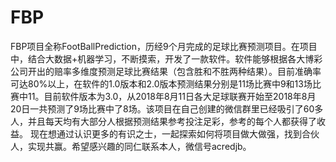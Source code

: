 # FBP
FBP项目全称FootBallPrediction，历经9个月完成的足球比赛预测项目。在项目中，结合大数据+机器学习，不断摸索，开发了一款软件。软件能够根据各大博彩公司开出的赔率多维度预测足球比赛结果（包含胜和不胜两种结果）。目前准确率可达80%以上，在软件的1.0版本和2.0版本预测结果分别是11场比赛中9和13场比赛中11。目前软件版本为3.0，从2018年8月11日各大足球联赛开始至2018年8月20日一共预测了9场比赛中了8场。该项目在自己创建的微信群里已经吸引了60多人，并且每天均有大部分人根据预测结果参考投注足彩，参考的每个人都获得了收益。  现在想通过认识更多的有识之士，一起探索如何将项目做大做强，找到合伙人，实现共赢。希望感兴趣的同仁联系本人，微信号acredjb。
